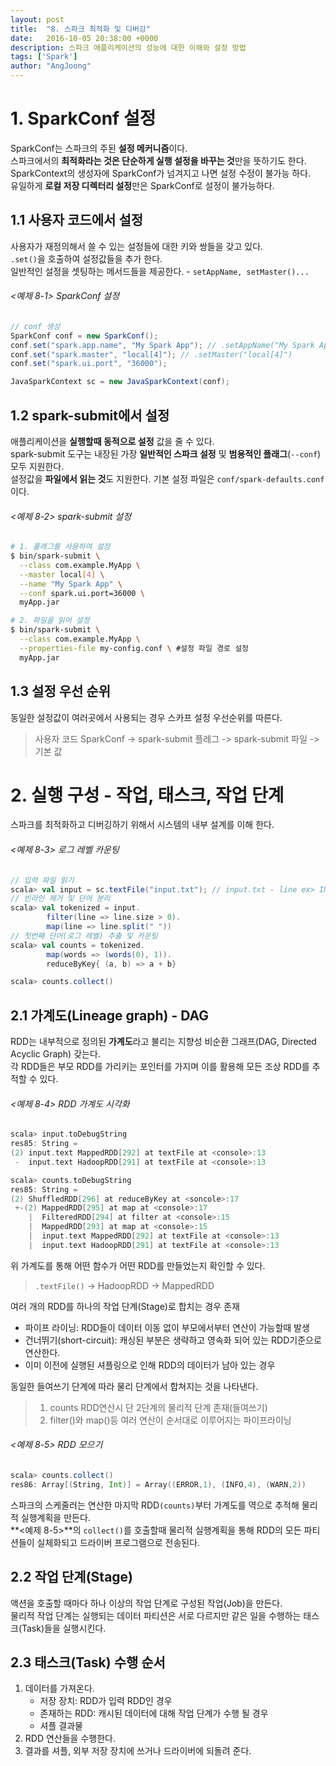```yaml
---
layout: post
title:  "8. 스파크 최적화 및 디버깅"
date:   2016-10-05 20:38:00 +0000
description: 스파크 애플리케이션의 성능에 대한 이해와 설정 방법
tags: ['Spark']
author: "AngJoong"
---
```


# 1. SparkConf 설정
SparkConf는 스파크의 주된 **설정 메커니즘**이다.  
스파크에서의 **최적화라는 것은 단순하게 실행 설정을 바꾸는 것**만을 뜻하기도 한다.  
SparkContext의 생성자에 SparkConf가 넘겨지고 나면 설정 수정이 불가능 하다.  
유일하게 **로컬 저장 디렉터리 설정**만은 SparkConf로 설정이 불가능하다.  

## 1.1 사용자 코드에서 설정
사용자가 재정의해서 쓸 수 있는 설정들에 대한 키와 쌍들을 갖고 있다.  
`.set()`을 호출하여 설정값들을 추가 한다.  
일반적인 설정을 셋팅하는 메서드들을 제공한다. - `setAppName, setMaster()...`  

###### <예제 8-1> SparkConf 설정
```java
// conf 생성
SparkConf conf = new SparkConf();
conf.set("spark.app.name", "My Spark App"); // .setAppName("My Spark App")
conf.set("spark.master", "local[4]"); // .setMaster("local[4]")
conf.set("spark.ui.port", "36000");

JavaSparkContext sc = new JavaSparkContext(conf);
```

## 1.2 spark-submit에서 설정
애플리케이션을 **실행할때 동적으로 설정** 값을 줄 수 있다.  
spark-submit 도구는 내장된 가장 **일반적인 스파크 설정** 및 **범용적인 플래그**(`--conf`) 모두 지원한다.  
설정값을 **파일에서 읽는 것**도 지원한다. 기본 설정 파일은 `conf/spark-defaults.conf`이다.  

###### <예제 8-2> spark-submit 설정
```bash
# 1. 플래그를 사용하여 설정
$ bin/spark-submit \
  --class com.example.MyApp \
  --master local[4] \
  --name "My Spark App" \
  --conf spark.ui.port=36000 \
  myApp.jar

# 2. 파일을 읽어 설정
$ bin/spark-submit \
  --class com.example.MyApp \
  --properties-file my-config.conf \ #설정 파일 경로 설정
  myApp.jar
```

## 1.3 설정 우선 순위
동일한 설정값이 여러곳에서 사용되는 경우 스카프 설정 우선순위를 따른다.  
> 사용자 코드 SparkConf -> spark-submit 플레그 -> spark-submit 파일 -> 기본 값  


# 2. 실행 구성 - 작업, 태스크, 작업 단계
스파크를 최적화하고 디버깅하기 위해서 시스템의 내부 설계를 이해 한다.  

###### <예제 8-3> 로그 레벨 카운팅
``` scala
// 입력 파일 읽기
scala> val input = sc.textFile("input.txt"); // input.txt - line ex> INFO back to normal messages
// 빈라인 제거 및 단어 분리
scala> val tokenized = input.
		filter(line => line.size > 0).
        map(line => line.split(" "))
// 첫번째 단어(로그 레벨) 추출 및 카운팅
scala> val counts = tokenized.
		map(words => (words(0), 1)).
        reduceByKey{ (a, b) => a + b}

scala> counts.collect()
```

## 2.1 가계도(Lineage graph) - DAG
RDD는 내부적으로 정의된 **가계도**라고 불리는 지향성 비순환 그래프(DAG, Directed Acyclic Graph) 갖는다.  
각 RDD들은 부모 RDD를 가리키는 포인터를 가지며 이를 활용해 모든 조상 RDD를 추적할 수 있다.  

###### <예제 8-4> RDD 가계도 시각화
```scala
scala> input.toDebugString
res85: String =
(2) input.text MappedRDD[292] at textFile at <console>:13
 -  input.text HadoopRDD[291] at textFile at <console>:13

scala> counts.toDebugString
res85: String =
(2) ShuffledRDD[296] at reduceByKey at <soncole>:17
 +-(2) MappedRDD[295] at map at <console>:17
    |  FilteredRDD[294] at filter at <console>:15
    |  MappedRDD[293] at map at <console>:15
    |  input.text MappedRDD[292] at textFile at <console>:13
    |  input.text HadoopRDD[291] at textFile at <console>:13
```
위 가계도를 통해 어떤 함수가 어떤 RDD를 만들었는지 확인할 수 있다.  
> `.textFile()` -> HadoopRDD -> MappedRDD  

여러 개의 RDD를 하나의 작업 단계(Stage)로 합치는 경우 존재  
* 파이프 라이닝: RDD들이 데이터 이동 없이 부모에서부터 연산이 가능할때 발생  
* 건너뛰기(short-circuit): 캐싱된 부분은 생략하고 영속화 되어 있는 RDD기준으로 연산한다.  
* 이미 이전에 실행된 셔플링으로 인해 RDD의 데이터가 남아 있는 경우  

동일한 들여쓰기 단계에 따라 물리 단계에서 합쳐지는 것을 나타낸다.  
> 1. counts RDD연산시 단 2단계의 물리적 단계 존재(들여쓰기)  
> 2. filter()와 map()등 여러 연산이 순서대로 이루어지는 파이프라이닝  



###### <예제 8-5> RDD 모으기
```scala
scala> counts.collect()
res86: Array[(String, Int)] = Array((ERROR,1), (INFO,4), (WARN,2))
```
스파크의 스케줄러는 연산한 마지막 RDD`(counts)`부터 가계도를 역으로 추적해 물리적 실행계획을 만든다.  
**<예제 8-5>**의 `collect()`를 호출할때 물리적 실행계획을 통해 RDD의 모든 파티션들이 실체화되고 드라이버 프로그램으로 전송된다.  

## 2.2 작업 단계(Stage)
액션을 호출할 때마다 하나 이상의 작업 단계로 구성된 작업(Job)을 만든다.  
물리적 작업 단계는 실행되는 데이터 파티션은 서로 다르지만 같은 일을 수행하는 태스크(Task)들을 실행시킨다.  

## 2.3 태스크(Task) 수행 순서
1. 데이터를 가져온다.
	* 저장 장치: RDD가 입력 RDD인 경우
	* 존재하는 RDD: 캐시된 데이터에 대해 작업 단계가 수행 될 경우
	* 셔플 결과물
2. RDD 연산들을 수행한다.
3. 결과를 셔플, 외부 저장 장치에 쓰거나 드라이버에 되돌려 준다.
